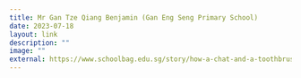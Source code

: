 ```yaml
---
title: Mr Gan Tze Qiang Benjamin (Gan Eng Seng Primary School)
date: 2023-07-18
layout: link
description: ""
image: ""
external: https://www.schoolbag.edu.sg/story/how-a-chat-and-a-toothbrush-led-a-child-back-to-school
---
```

